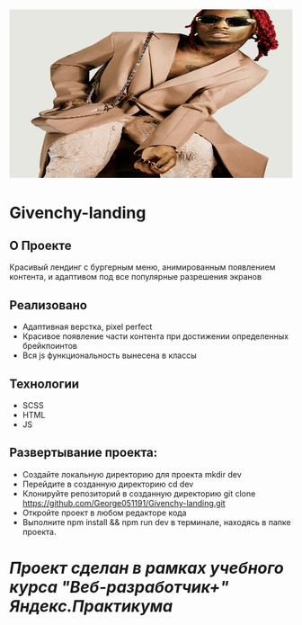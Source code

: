 
<h2 align="center"><img src="./src/images/123.png" object-fit="cover" width="600px" height="300px" alt="Шапка"></h2>

# Givenchy-landing

## О Проекте
Красивый лендинг с бургерным меню, анимированным появлением контента, и адаптивом под все популярные разрешения экранов

## Реализовано
- Адаптивная верстка, pixel perfect
- Красивое появление части контента при достижении определенных брейкпоинтов
- Вся js функциональность вынесена в классы

## Технологии
- SCSS
- HTML
- JS

## Развертывание проекта:

- Создайте локальную директорию для проекта mkdir dev
- Перейдите в созданную директорию cd dev
- Клонируйте репозиторий в созданную директорию git clone https://github.com/George051191/Givenchy-landing.git
- Откройте проект в любом редакторе кода
- Выполните npm install && npm run dev в терминале, находясь в папке проекта.

# ***Проект сделан в рамках учебного курса "Веб-разработчик+" Яндекс.Практикума*** 
